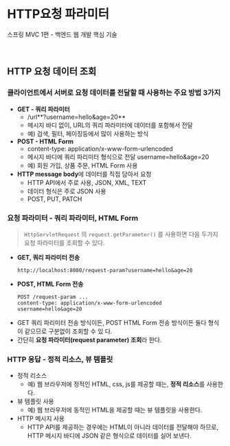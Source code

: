 # HTTP요청 파라미터
스프링 MVC 1편 - 백엔드 웹 개발 핵심 기술

<br>

## HTTP 요청 데이터 조회

### 클라이언트에서 서버로 요청 데이터를 전달할 때 사용하는 주요 방법 3가지
* **GET - 쿼리 파라미터**
  * /url**?username=hello&age=20**
  * 메시지 바디 없이, URL의 쿼리 파라미터에 데이터를 포함해서 전달
  * 예) 검색, 필터, 페이징등에서 많이 사용하는 방식
* **POST - HTML Form**
  * content-type: application/x-www-form-urlencoded
  * 메시지 바디에 쿼리 파리미터 형식으로 전달 username=hello&age=20
  * 예) 회원 가입, 상품 주문, HTML Form 사용
* **HTTP message body**에 데이터를 직접 담아서 요청
  * HTTP API에서 주로 사용, JSON, XML, TEXT
  * 데이터 형식은 주로 JSON 사용
  * POST, PUT, PATCH

### 요청 파라미터 - 쿼리 파라미터, HTML Form
> `HttpServletRequest` 의 `request.getParameter()` 를 사용하면 다음 두가지 요청 파라미터를 조회할 수 있다.
* **GET, 쿼리 파라미터 전송**
  ```
  http://localhost:8080/request-param?username=hello&age=20
  ```
* **POST, HTML Form 전송**
  ```
  POST /request-param ...
  content-type: application/x-www-form-urlencoded
  username=hello&age=20
  ```
* GET 쿼리 파리미터 전송 방식이든, POST HTML Form 전송 방식이든 둘다 형식이 같으므로 구분없이 조회할 수 있 다.
* 간단히 **요청 파라미터(request parameter) 조회**라 한다.

### HTTP 응답 - 정적 리소스, 뷰 템플릿
* 정적 리소스
  * 예) 웹 브라우저에 정적인 HTML, css, js를 제공할 때는, **정적 리소스**를 사용한다.
* 뷰 템플릿 사용
  * 예) 웹 브라우저에 동적인 HTML을 제공할 때는 뷰 템플릿을 사용한다.
* HTTP 메시지 사용
   * HTTP API를 제공하는 경우에는 HTML이 아니라 데이터를 전달해야 하므로, HTTP 메시지 바디에 JSON 같은 형식으로 데이터를 실어 보낸다.
